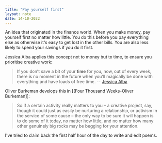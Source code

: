 ```yaml
---
title: "Pay yourself first"
layout: note
date: 14-10-2022
---
```



An idea that originated in the finance world. When you make money, pay yourself first no matter how little. You do this before you pay everything else as otherwise it's easy to get lost in the other bills. You are also less likely to spend your savings if you do it first. 

Jessica Alba applies this concept not to money but to time, to ensure you prioritise creative work:

> If you don’t save a bit of your **time** for you, now, out of every week, there is no moment in the future when you’ll magically be done with everything and have loads of free time.
> -- [Jessica Alba](https://jessicaabel.com/pay-yourself-first-stop-trying-to-do-everything/)

Oliver Burkeman develops this in [[Four Thousand Weeks-Oliver Burkeman]]:

> So if a certain activity really matters to you – a creative project, say, though it could just as easily be nurturing a relationship, or activism in the service of some cause – the only way to be sure it will happen is to do some of it today, no matter how little, and no matter how many other genuinely big rocks may be begging for your attention.

I've tried to claim back the first half hour of the day to write and edit poems. 



